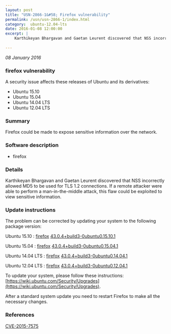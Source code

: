 ```yaml
---
layout: post
title: "USN-2866-1&#58; Firefox vulnerability"
permalink: /usn/usn-2866-1/index.html
category:  ubuntu-12.04-lts
date: 2016-01-08 12:00:00
excerpt: |
    Karthikeyan Bhargavan and Gaetan Leurent discovered that NSS incorrectly allowed MD5 to be used for TLS 1.2 connections. If a remote attacker were able to perform a man-in-the-middle attack, this flaw could be exploited to view sensitive information. 
    
--- 
```

 
 

*08 January 2016*

### firefox vulnerability

A security issue affects these releases of Ubuntu and its derivatives:

* Ubuntu 15.10
* Ubuntu 15.04
* Ubuntu 14.04 LTS
* Ubuntu 12.04 LTS

### Summary

Firefox could be made to expose sensitive information over the network. 

### Software description

* firefox 

### Details

Karthikeyan Bhargavan and Gaetan Leurent discovered that NSS incorrectly allowed MD5 to be used for TLS 1.2 connections. If a remote attacker were able to perform a man-in-the-middle attack, this flaw could be exploited to view sensitive information. 

### Update instructions

The problem can be corrected by updating your system to the following package version:

Ubuntu 15.10
 : [firefox](https://launchpad.net/ubuntu/+source/firefox) <span> [43.0.4+build3-0ubuntu0.15.10.1](https://launchpad.net/ubuntu/+source/firefox/43.0.4+build3-0ubuntu0.15.10.1) </span> 

Ubuntu 15.04
 : [firefox](https://launchpad.net/ubuntu/+source/firefox) <span> [43.0.4+build3-0ubuntu0.15.04.1](https://launchpad.net/ubuntu/+source/firefox/43.0.4+build3-0ubuntu0.15.04.1) </span> 

Ubuntu 14.04 LTS
 : [firefox](https://launchpad.net/ubuntu/+source/firefox) <span> [43.0.4+build3-0ubuntu0.14.04.1](https://launchpad.net/ubuntu/+source/firefox/43.0.4+build3-0ubuntu0.14.04.1) </span> 

Ubuntu 12.04 LTS
 : [firefox](https://launchpad.net/ubuntu/+source/firefox) <span> [43.0.4+build3-0ubuntu0.12.04.1](https://launchpad.net/ubuntu/+source/firefox/43.0.4+build3-0ubuntu0.12.04.1) </span> 

To update your system, please follow these instructions: [https://wiki.ubuntu.com/Security/Upgrades](https://wiki.ubuntu.com/Security/Upgrades).

After a standard system update you need to restart Firefox to make all the necessary changes. 

### References

 
 [CVE-2015-7575](http://people.ubuntu.com/~ubuntu-security/cve/CVE-2015-7575)
 


